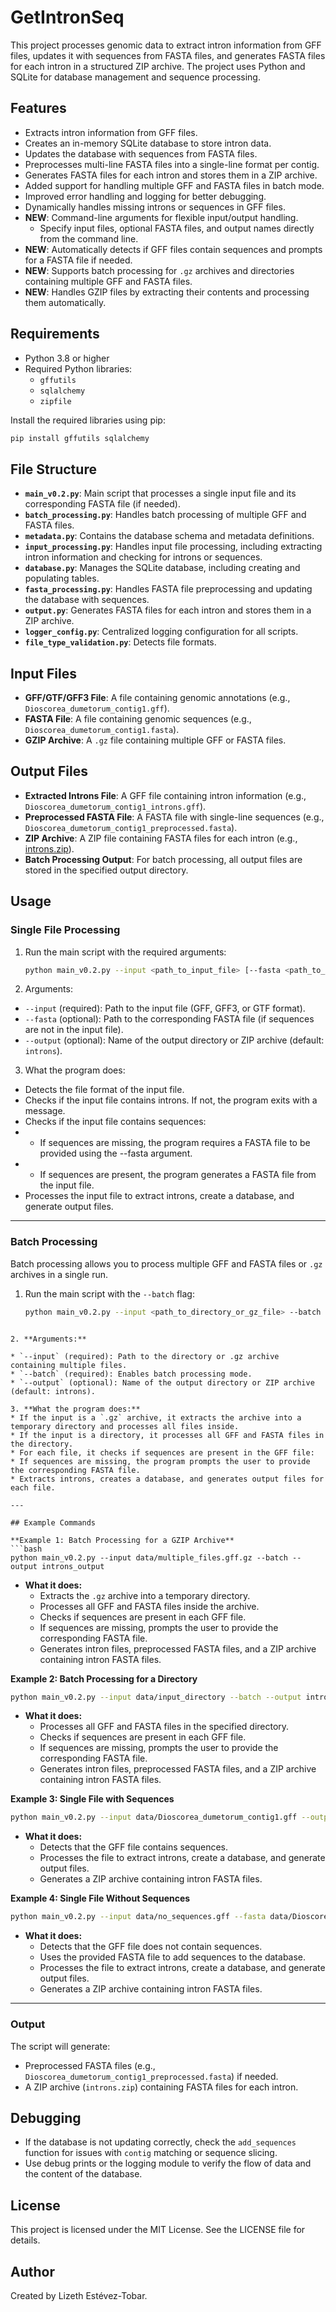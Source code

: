 # GetIntronSeq

This project processes genomic data to extract intron information from GFF files, updates it with sequences from FASTA files, and generates FASTA files for each intron in a structured ZIP archive. The project uses Python and SQLite for database management and sequence processing.

## Features

- Extracts intron information from GFF files.
- Creates an in-memory SQLite database to store intron data.
- Updates the database with sequences from FASTA files.
- Preprocesses multi-line FASTA files into a single-line format per contig.
- Generates FASTA files for each intron and stores them in a ZIP archive.
- Added support for handling multiple GFF and FASTA files in batch mode.
- Improved error handling and logging for better debugging.
- Dynamically handles missing introns or sequences in GFF files.
- **NEW**: Command-line arguments for flexible input/output handling.
  - Specify input files, optional FASTA files, and output names directly from the command line.
- **NEW**: Automatically detects if GFF files contain sequences and prompts for a FASTA file if needed.
- **NEW**: Supports batch processing for `.gz` archives and directories containing multiple GFF and FASTA files.
- **NEW**: Handles GZIP files by extracting their contents and processing them automatically.

## Requirements

- Python 3.8 or higher
- Required Python libraries:
  - `gffutils`
  - `sqlalchemy`
  - `zipfile`

Install the required libraries using pip:
```bash
pip install gffutils sqlalchemy
```

## File Structure

- **`main_v0.2.py`**: Main script that processes a single input file and its corresponding FASTA file (if needed).
- **`batch_processing.py`**: Handles batch processing of multiple GFF and FASTA files.
- **`metadata.py`**: Contains the database schema and metadata definitions.
- **`input_processing.py`**: Handles input file processing, including extracting intron information and checking for introns or sequences.
- **`database.py`**: Manages the SQLite database, including creating and populating tables.
- **`fasta_processing.py`**: Handles FASTA file preprocessing and updating the database with sequences.
- **`output.py`**: Generates FASTA files for each intron and stores them in a ZIP archive.
- **`logger_config.py`**: Centralized logging configuration for all scripts.
- **`file_type_validation.py`**: Detects file formats.

## Input Files

- **GFF/GTF/GFF3 File**: A file containing genomic annotations (e.g., `Dioscorea_dumetorum_contig1.gff`).
- **FASTA File**: A file containing genomic sequences (e.g., `Dioscorea_dumetorum_contig1.fasta`).
- **GZIP Archive**: A `.gz` file containing multiple GFF or FASTA files.

## Output Files

- **Extracted Introns File**: A GFF file containing intron information (e.g., `Dioscorea_dumetorum_contig1_introns.gff`).
- **Preprocessed FASTA File**: A FASTA file with single-line sequences (e.g., `Dioscorea_dumetorum_contig1_preprocessed.fasta`).
- **ZIP Archive**: A ZIP file containing FASTA files for each intron (e.g., [introns.zip](http://_vscodecontentref_/0)).
- **Batch Processing Output**: For batch processing, all output files are stored in the specified output directory.

## Usage

### Single File Processing
1. Run the main script with the required arguments:
   ```bash
   python main_v0.2.py --input <path_to_input_file> [--fasta <path_to_fasta_file>] [--output <output_name>]
   ```
2. Arguments:
* `--input` (required): Path to the input file (GFF, GFF3, or GTF format).
* `--fasta` (optional): Path to the corresponding FASTA file (if sequences are not in the input file).
* `--output` (optional): Name of the output directory or ZIP archive (default: `introns`).
3. What the program does:
* Detects the file format of the input file.
* Checks if the input file contains introns. If not, the program exits with a message.
* Checks if the input file contains sequences:
*  * If sequences are missing, the program requires a FASTA file to be provided using the --fasta argument.
*  * If sequences are present, the program generates a FASTA file from the input file.
* Processes the input file to extract introns, create a database, and generate output files.

---


### Batch Processing
Batch processing allows you to process multiple GFF and FASTA files or `.gz` archives in a single run.

1. Run the main script with the `--batch` flag:
   ```bash
   python main_v0.2.py --input <path_to_directory_or_gz_file> --batch [--output <output_name>]
  ```

2. **Arguments:**

* `--input` (required): Path to the directory or .gz archive containing multiple files.
* `--batch` (required): Enables batch processing mode.
* `--output` (optional): Name of the output directory or ZIP archive (default: introns).

3. **What the program does:**
* If the input is a `.gz` archive, it extracts the archive into a temporary directory and processes all files inside.
* If the input is a directory, it processes all GFF and FASTA files in the directory.
* For each file, it checks if sequences are present in the GFF file:
  * If sequences are missing, the program prompts the user to provide the corresponding FASTA file.
* Extracts introns, creates a database, and generates output files for each file.

---

## Example Commands

**Example 1: Batch Processing for a GZIP Archive**
```bash
python main_v0.2.py --input data/multiple_files.gff.gz --batch --output introns_output
```

* **What it does:**
  * Extracts the `.gz` archive into a temporary directory.
  * Processes all GFF and FASTA files inside the archive.
  * Checks if sequences are present in each GFF file.
  * If sequences are missing, prompts the user to provide the corresponding FASTA file.
  * Generates intron files, preprocessed FASTA files, and a ZIP archive containing intron FASTA files.

**Example 2: Batch Processing for a Directory**
```bash
python main_v0.2.py --input data/input_directory --batch --output introns_output
```

* **What it does:**
  * Processes all GFF and FASTA files in the specified directory.
  * Checks if sequences are present in each GFF file.
  * If sequences are missing, prompts the user to provide the corresponding FASTA file.
  * Generates intron files, preprocessed FASTA files, and a ZIP archive containing intron FASTA files.

**Example 3: Single File with Sequences**
```bash
python main_v0.2.py --input data/Dioscorea_dumetorum_contig1.gff --output introns_output
```

* **What it does:**
  * Detects that the GFF file contains sequences.
  * Processes the file to extract introns, create a database, and generate output files.
  * Generates a ZIP archive containing intron FASTA files.

**Example 4: Single File Without Sequences**
```bash
python main_v0.2.py --input data/no_sequences.gff --fasta data/Dioscorea_dumetorum_contig1.fasta --output introns_output
```

* **What it does:**
  * Detects that the GFF file does not contain sequences.
  * Uses the provided FASTA file to add sequences to the database.
  * Processes the file to extract introns, create a database, and generate output files.
  * Generates a ZIP archive containing intron FASTA files.

---

### Output
The script will generate:
- Preprocessed FASTA files (e.g., `Dioscorea_dumetorum_contig1_preprocessed.fasta`) if needed.
- A ZIP archive (`introns.zip`) containing FASTA files for each intron.

## Debugging

- If the database is not updating correctly, check the `add_sequences` function for issues with `contig` matching or sequence slicing.
- Use debug prints or the logging module to verify the flow of data and the content of the database.

## License

This project is licensed under the MIT License. See the LICENSE file for details.

## Author

Created by Lizeth Estévez-Tobar.

